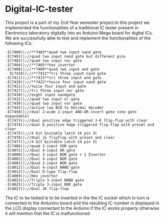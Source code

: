 # Digital-IC-tester
This project is a part of my 2nd Year semester project.In this project we implemented the functionalities of a traditional IC tester present in Electronics laboratory digitally into an Arduino Mega board for digital ICs.
We are successfully able to test and implement the functionalities of the following ICs:
    
    -IC7400();//**7403**quad two input nand gate
    -IC7401();//quad two input nand gate but different pins
    -IC7402();//quad two input nor gate
    -IC7404();//**7405**hex inverter
    -IC7408();//**7409**quad two input and gate
    - IC7410();//**7412**tri three input nand gate
    -IC7411();//**7415**tri three input and gate
    -IC7420();//**7422**twice four input nand gate
    -IC7421();//twice four input and gate
    -IC7427();//tri three input nor gate
    -IC7430();//eight input nandgate
    -IC7432();//quad two input or gate
    -IC7436();//quad two input nor gate
    -IC7442();//active low BCD to Decimal decoder
    -IC7450();//dual 2-wide 2-input AND-OR-invert gate (one gate expandable)
    -IC7473();//dual positive edge triggered J-K flip-flop with clear
    -IC7474();//dual D positive edge triggered flip-flop with preset and clear
    -IC7475();//4 bit bistable latch 16 pin IC
    -IC7476();//dual jk flipflop with preset and clear
    -IC7477();//4 bit bistable Latch 14 pin IC
    -IC7486();//quad 2-input XOR gate
    -IC4072();//Dual 4-input OR gate
    -IC4000();//Dual 3-input NOR gate + 1 Inverter
    -IC4002();//Dual 4-input NOR gate
    -IC4001();//Quad 2-input NOR gate
    -IC4012();//Dual 4-input NAND gate
    -IC4013();//Dual D-type flip-flop
    -IC4069();//Hex inverter
    -IC4023();//Triple 3-input NAND gate
    -IC4025();//Triple 3-input NOR gate
    -IC4027();//Dual JK flip-flop
The IC to be tested is to be inserted in the the IC socket which in turn is connected to the Ardunino board and the resulting IC number is displayed in the LCD display connected to the Arduino if the IC works properly otherwise it will mention that the IC is malfunctioned.
